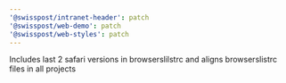 ```yaml
---
'@swisspost/intranet-header': patch
'@swisspost/web-demo': patch
'@swisspost/web-styles': patch
---
```


Includes last 2 safari versions in browserslilstrc and aligns browserslistrc files in all projects
